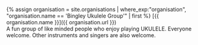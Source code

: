 {% assign organisation = site.organisations 
    | where_exp:"organisation", "organisation.name == 'Bingley Ukulele Group'"
    | first %}
[{{ organisation.name }}]({{ organisation.url }})<br>
A fun group of like minded people who enjoy playing UKULELE. Everyone welcome. Other instruments and singers are also welcome.

